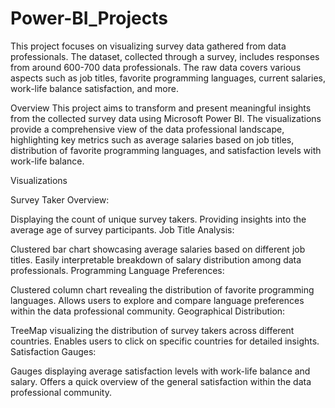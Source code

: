 # Power-BI_Projects
This project focuses on visualizing survey data gathered from data professionals. The dataset, collected through a survey, includes responses from around 600-700 data professionals. The raw data covers various aspects such as job titles, favorite programming languages, current salaries, work-life balance satisfaction, and more.

Overview
This project aims to transform and present meaningful insights from the collected survey data using Microsoft Power BI. The visualizations provide a comprehensive view of the data professional landscape, highlighting key metrics such as average salaries based on job titles, distribution of favorite programming languages, and satisfaction levels with work-life balance.

Visualizations

Survey Taker Overview:

Displaying the count of unique survey takers.
Providing insights into the average age of survey participants.
Job Title Analysis:

Clustered bar chart showcasing average salaries based on different job titles.
Easily interpretable breakdown of salary distribution among data professionals.
Programming Language Preferences:

Clustered column chart revealing the distribution of favorite programming languages.
Allows users to explore and compare language preferences within the data professional community.
Geographical Distribution:

TreeMap visualizing the distribution of survey takers across different countries.
Enables users to click on specific countries for detailed insights.
Satisfaction Gauges:

Gauges displaying average satisfaction levels with work-life balance and salary.
Offers a quick overview of the general satisfaction within the data professional community.
